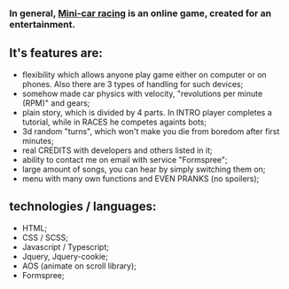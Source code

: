 ### In general, **[Mini-car racing](https://mini-car-racing.netlify.app)** is an online game, created for an entertainment.
## It's features are:

- flexibility which allows anyone play game either on computer or on phones. Also there are 3 types of handling for such devices;
- somehow made car physics with velocity, "revolutions per minute (RPM)" and gears;
- plain story, which is divided by 4 parts. In INTRO player completes a tutorial, while in RACES he competes againts bots;
- 3d random "turns", which won't make you die from boredom after first minutes;
- real CREDITS with developers and others listed in it;
- ability to contact me on email with service "Formspree";
- large amount of songs, you can hear by simply switching them on;
- menu with many own functions and EVEN PRANKS (no spoilers);

## technologies / languages:

- HTML;
- CSS / SCSS;
- Javascript / Typescript;
- Jquery, Jquery-cookie;
- AOS (animate on scroll library);
- Formspree;
